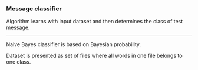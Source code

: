 ### **Message classifier**

Algorithm learns with input dataset and then determines the class of test message.

---

Naive Bayes classifier is based on Bayesian probability.

Dataset is presented as set of files where all words in one file belongs to one class. 
